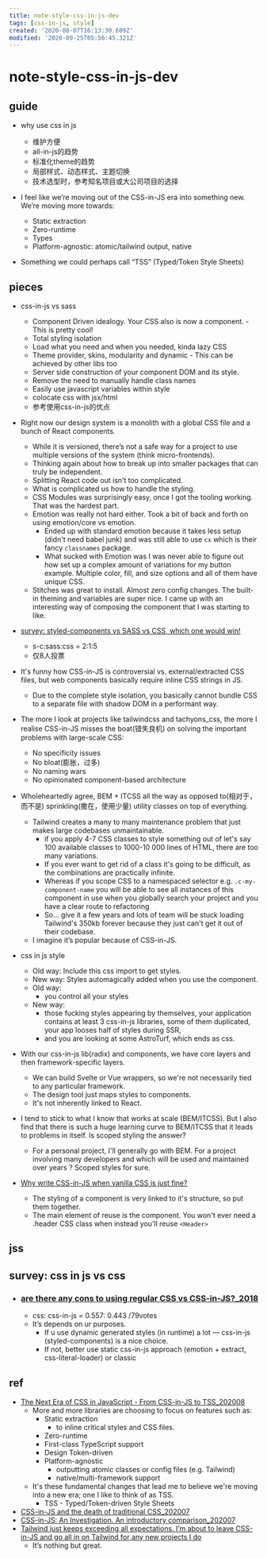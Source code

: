 ```yaml
---
title: note-style-css-in-js-dev
tags: [css-in-js, style]
created: '2020-08-07T16:13:30.609Z'
modified: '2020-09-25T05:56:45.321Z'
---
```


# note-style-css-in-js-dev

## guide

- why use css in js
  - 维护方便
  - all-in-js的趋势
  - 标准化theme的趋势
  - 局部样式、动态样式、主题切换
  - 技术选型时，参考知名项目或大公司项目的选择

- I feel like we’re moving out of the CSS-in-JS era into something new. We’re moving more towards:
  - Static extraction
  - Zero-runtime
  - Types
  - Platform-agnostic: atomic/tailwind output, native
- Something we could perhaps call “TSS” (Typed/Token Style Sheets)

## pieces 

- css-in-js vs sass
  - Component Driven idealogy. Your CSS also is now a component. - This is pretty cool!
  - Total styling isolation
  - Load what you need and when you needed, kinda lazy CSS
  - Theme provider, skins, modularity and dynamic - This can be achieved by other libs too
  - Server side construction of your component DOM and its style.
  - Remove the need to manually handle class names
  - Easily use javascript variables within style
  - colocate css with jsx/html
  - 参考使用css-in-js的优点

- Right now our design system is a monolith with a global CSS file and a bunch of React components. 
  - While it is versioned, there’s not a safe way for a project to use multiple versions of the system (think micro-frontends).
  - Thinking again about how to break up into smaller packages that can truly be independent. 
  - Splitting React code out isn’t too complicated. 
  - What is complicated us how to handle the styling.
  - CSS Modules was surprisingly easy, once I got the tooling working. That was the hardest part.
  - Emotion was really not hard either. Took a bit of back and forth on using emotion/core vs emotion. 
    - Ended up with standard emotion because it takes less setup (didn't need babel junk) and was still able to use `cx` which is their fancy `classnames` package.
    - What sucked with Emotion was I was never able to figure out how set up a complex amount of variations for my button example. Multiple color, fill, and size options and all of them have unique CSS. 
  - Stitches was great to install. Almost zero config changes. The built-in theming and variables are super nice. I came up with an interesting way of composing the component that I was starting to like.

- [survey: styled-components vs SASS vs CSS, which one would win!](https://twitter.com/Ipenywis/status/1275091218905608192)
  - s-c:sass:css = 2:1:5
  - 仅8人投票

- It's funny how CSS-in-JS is controversial vs. external/extracted CSS files, but web components basically require inline CSS strings in JS. 
  - Due to the complete style isolation, you basically cannot bundle CSS to a separate file with shadow DOM in a performant way.

- The more I look at projects like tailwindcss and tachyons_css, the more I realise CSS-in-JS misses the boat(错失良机) on solving the important problems with large-scale CSS:
  - No specificity issues
  - No bloat(膨胀，过多)
  - No naming wars
  - No opinionated component-based architecture

- Wholeheartedly agree, BEM + ITCSS all the way as opposed to(相对于，而不是) sprinkling(撒在，使用少量) utility classes on top of everything. 
  - Tailwind creates a many to many maintenance problem that just makes large codebases unmaintainable. 
    - if you apply 4-7 CSS classes to style something out of let's say 100 available classes to 1000-10 000 lines of HTML, there are too many variations. 
    - If you ever want to get rid of a class it's going to be difficult, as the combinations are practically infinite.
    - Whereas if you scope CSS to a namespaced selector e.g. `.c-my-component-name` you will be able to see all instances of this component in use when you globally search your project and you have a clear route to refactoring
    - So... give it a few years and lots of team will be stuck loading Tailwind's 350kb forever because they just can't get it out of their codebase.
  - I imagine it’s popular because of CSS-in-JS.

- css in js style
  - Old way: Include this css import to get styles.
  - New way: Styles automagically added when you use the component.
  - Old way:
    - you control all your styles
  - New way:
    - those fucking styles appearing by themselves, your application contains at least 3 css-in-js libraries, some of them duplicated, your app looses half of styles during SSR, 
    - and you are looking at some AstroTurf, which ends as css.

- With our css-in-js lib(radix) and components, we have core layers and then framework-specific layers. 
  - We can build Svelte or Vue wrappers, so we're not necessarily tied to any particular framework.
  - The design tool just maps styles to components.
  - It's not inherently linked to React.

- I tend to stick to what I know that works at scale (BEM/ITCSS). But I also find that there is such a huge learning curve to BEM/ITCSS that it leads to problems in itself. Is scoped styling the answer? 
  - For a personal project, I'll generally go with BEM. For a project involving many developers and which will be used and maintained over years ? Scoped styles for sure.

- [Why write CSS-in-JS when vanilla CSS is just fine? ](https://twitter.com/saltnburnem/status/1290690315540717568)
  - The styling of a component is very linked to it's structure, so put them together.
  - The main element of reuse is the component. You won't ever need a .header CSS class when instead you'll reuse `<Header>`

## jss

## survey: css in js vs css

- ### [are there any cons to using regular CSS vs CSS-in-JS?_2018](https://twitter.com/ka11away/status/1014990019801411586)
  - css: css-in-js = 0.557: 0.443 /79votes
  - It’s depends on ur purposes. 
    - If u use dynamic generated styles (in runtime) a lot — css-in-js (styled-components) is a nice choice. 
    - If not, better use static css-in-js approach (emotion + extract, css-literal-loader) or classic

## ref

- [The Next Era of CSS in JavaScript - From CSS-in-JS to TSS_202008](https://joebell.co.uk/blog/the-next-era-of-css-in-js)
  - More and more libraries are choosing to focus on features such as:
    - Static extraction
      - to inline critical styles and CSS files.
    - Zero-runtime
    - First-class TypeScript support
    - Design Token-driven
    - Platform-agnostic
      - outputting atomic classes or config files (e.g. Tailwind)
      - native/multi-framework support
  - It's these fundamental changes that lead me to believe we're moving into a new era; one I like to think of as TSS.
    - TSS - Typed/Token-driven Style Sheets
- [CSS-in-JS and the death of traditional CSS_202007](https://www.diogorodrigues.dev/blog/css-in-js-and-the-death-of-traditional-css)
- [CSS-in-JS: An Investigation. An introductory comparison_202007](https://t.co/y5zfBsY9IY?amp=1)
- [Tailwind just keeps exceeding all expectations. I’m about to leave CSS-in-JS and go all in on Tailwind for any new projects I do](https://twitter.com/flybayer/status/1290016656299683840)
  - It’s nothing but great.
